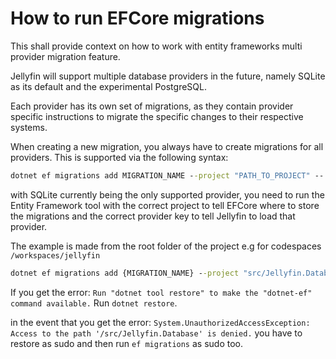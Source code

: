 # How to run EFCore migrations

This shall provide context on how to work with entity frameworks multi provider migration feature.

Jellyfin will support multiple database providers in the future, namely SQLite as its default and the experimental PostgreSQL.

Each provider has its own set of migrations, as they contain provider specific instructions to migrate the specific changes to their respective systems.

When creating a new migration, you always have to create migrations for all providers. This is supported via the following syntax:

```cmd
dotnet ef migrations add MIGRATION_NAME --project "PATH_TO_PROJECT" -- --provider PROVIDER_KEY
```

with SQLite currently being the only supported provider, you need to run the Entity Framework tool with the correct project to tell EFCore where to store the migrations and the correct provider key to tell Jellyfin to load that provider.

The example is made from the root folder of the project e.g for codespaces `/workspaces/jellyfin`

```cmd
dotnet ef migrations add {MIGRATION_NAME} --project "src/Jellyfin.Database/Jellyfin.Database.Providers.Sqlite" -- --migration-provider Jellyfin-SQLite
```

If you get the error: `Run "dotnet tool restore" to make the "dotnet-ef" command available.` Run `dotnet restore`.

in the event that you get the error: `System.UnauthorizedAccessException: Access to the path '/src/Jellyfin.Database' is denied.` you have to restore as sudo and then run `ef migrations` as sudo too.
